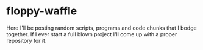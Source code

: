 # floppy-waffle
Here I'll be posting random scripts, programs and code chunks that I bodge together. If I ever start a full blown project I'll come up with a proper repository for it.
